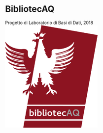 # BibliotecAQ
Progetto di Laboratorio di Basi di Dati, 2018
<img src="/doc/relazione_finale/img/BibliotecAQ_OpaqueBG.png" align="middle" width="300" alt="logo"/>

